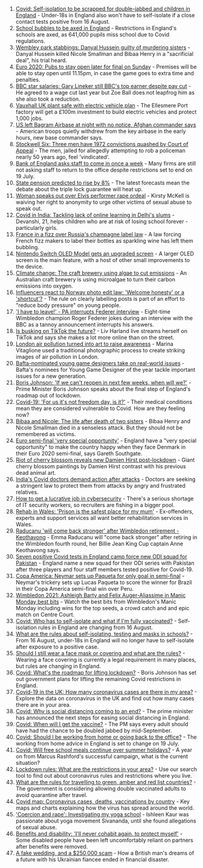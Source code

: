 1. [Covid: Self-isolation to be scrapped for double-jabbed and children in England](https://www.bbc.co.uk/news/uk-57733276) - Under-18s in England also won't have to self-isolate if a close contact tests positive from 16 August.
2. [School bubbles to be axed in England](https://www.bbc.co.uk/news/education-57736739) - Restrictions in England's schools are axed, as 641,000 pupils miss school due to Covid regulations.
3. [Wembley park stabbings: Danyal Hussein guilty of murdering sisters](https://www.bbc.co.uk/news/uk-england-london-57721663) - Danyal Hussein killed Nicole Smallman and Bibaa Henry in a "sacrificial deal", his trial heard.
4. [Euro 2020: Pubs to stay open later for final on Sunday](https://www.bbc.co.uk/news/uk-politics-57736417) - Premises will be able to stay open until 11.15pm, in case the game goes to extra time and penalties.
5. [BBC star salaries: Gary Lineker still BBC's top earner despite pay cut](https://www.bbc.co.uk/news/entertainment-arts-57722068) - He agreed to a wage cut last year but Zoe Ball does not leapfrog him as she also took a reduction.
6. [Vauxhall UK plant safe with electric vehicle plan](https://www.bbc.co.uk/news/business-57726818) - The Ellesmere Port factory will get a £100m investment to build electric vehicles and protect 1,000 jobs.
7. [US left Bagram Airbase at night with no notice, Afghan commander says](https://www.bbc.co.uk/news/world-asia-57682290) - American troops quietly withdrew from the key airbase in the early hours, new base commander says.
8. [Stockwell Six: Three men have 1972 convictions quashed by Court of Appeal](https://www.bbc.co.uk/news/uk-england-london-57735027) - The men, jailed for allegedly attempting to rob a policeman nearly 50 years ago, feel 'vindicated'.
9. [Bank of England asks staff to come in once a week](https://www.bbc.co.uk/news/business-57727567) - Many firms are still not asking staff to return to the office despite restrictions set to end on 19 July.
10. [State pension predicted to rise by 8%](https://www.bbc.co.uk/news/business-57734805) - The latest forecasts mean the debate about the triple lock guarantee will heat up.
11. [Woman speaks out over Elvis performer rape ordeal](https://www.bbc.co.uk/news/uk-england-lancashire-57720012) - Kirsty McKell is waiving her right to anonymity to urge other victims of sexual abuse to speak out.
12. [Covid in India: Tackling lack of online learning in Delhi's slums](https://www.bbc.co.uk/news/newsbeat-57671944) - Devanshi, 21, helps children who are at risk of losing school forever - particularly girls.
13. [France in a fizz over Russia's champagne label law](https://www.bbc.co.uk/news/world-europe-57733684) - A law forcing French fizz makers to label their bottles as sparkling wine has left them bubbling.
14. [Nintendo Switch OLED Model gets an upgraded screen](https://www.bbc.co.uk/news/technology-57734949) - A larger OLED screen is the main feature, with a host of other small improvements to the device.
15. [Climate change: The craft brewery using algae to cut emissions](https://www.bbc.co.uk/news/world-australia-57675513) - An Australian craft brewery is using microalgae to turn their carbon emissions into oxygen.
16. [Influencers react to Norway photo edit law: 'Welcome honesty' or a 'shortcut'?](https://www.bbc.co.uk/news/newsbeat-57721080) - The rule on clearly labelling posts is part of an effort to "reduce body pressure" on young people.
17. ['I have to leave!' - PA interrupts Federer interview](https://www.bbc.co.uk/sport/av/tennis/57739072) - Eight-time Wimbledon champion Roger Federer jokes during an interview with the BBC as a tannoy announcement interrupts his answers.
18. [Is busking on TikTok the future?](https://www.bbc.co.uk/news/entertainment-arts-57728507) - Liv Harland live streams herself on TikTok and says she makes a lot more online than on the street.
19. [London air pollution turned into art to raise awareness](https://www.bbc.co.uk/news/in-pictures-56986767) - Marina Vitaglione used a traditional photographic process to create striking images of air pollution in London.
20. [Bafta-nominated young game designers take on real-world issues](https://www.bbc.co.uk/news/uk-england-dorset-57688109) - Bafta's nominees for Young Game Designer of the year tackle important issues for a new generation.
21. [Boris Johnson: 'If we can't reopen in next few weeks, when will we?'](https://www.bbc.co.uk/news/uk-57728217) - Prime Minister Boris Johnson speaks about the final step of England's roadmap out of lockdown.
22. [Covid-19: 'For us it's not freedom day, is it?'](https://www.bbc.co.uk/news/uk-57643063) - Their medical conditions mean they are considered vulnerable to Covid. How are they feeling now?
23. [Bibaa and Nicole: The life after death of two sisters](https://www.bbc.co.uk/news/uk-england-london-57679755) - Bibaa Henry and Nicole Smallman died in a senseless attack. But they should not be remembered as victims.
24. [Euro semi-final 'very special opportunity'](https://www.bbc.co.uk/sport/football/57725655) - England have a "very special opportunity" to make the country happy when they face Denmark in their Euro 2020 semi-final, says Gareth Southgate.
25. [Riot of cherry blossom reveals new Damien Hirst post-lockdown](https://www.bbc.co.uk/news/world-europe-57720365) - Giant cherry blossom paintings by Damien Hirst contrast with his previous dead animal art.
26. [India's Covid doctors demand action after attacks](https://www.bbc.co.uk/news/world-asia-india-57648320) - Doctors are seeking a stringent law to protect them from attacks by angry and frustrated relatives.
27. [How to get a lucrative job in cybersecurity](https://www.bbc.co.uk/news/business-57663096) - There's a serious shortage of IT security workers, so recruiters are fishing in a bigger pool.
28. [Rehab in Wales: 'Prison is the safest place for my mum'](https://www.bbc.co.uk/news/uk-wales-57720484) - Ex-offenders, experts and support services all want better rehabilitation services in Wales.
29. [Raducanu 'will come back stronger' after Wimbledon retirement - Keothavong](https://www.bbc.co.uk/sport/tennis/57737252) - Emma Raducanu will "come back stronger" after retiring in the Wimbledon fourth round, her Billie Jean King Cup captain Anne Keothavong says.
30. [Seven positive Covid tests in England camp force new ODI squad for Pakistan](https://www.bbc.co.uk/sport/cricket/57732043) - England name a new squad for their ODI series with Pakistan after three players and four staff members tested positive for Covid-19.
31. [Copa America: Neymar sets up Paqueta for only goal in semi-final](https://www.bbc.co.uk/sport/av/football/57734225) - Neymar's trickery sets up Lucas Paqueta to score the winner for Brazil in their Copa America semi-final win over Peru.
32. [Wimbledon 2021: Ashleigh Barty and Felix Auger-Aliassime in Manic Monday best bits](https://www.bbc.co.uk/sport/av/tennis/57729935) - Watch the best bits from Wimbledon's Manic Monday including wins for the top seeds, a crowd catch and and epic match on Centre Court.
33. [Covid: Who has to self-isolate and what if I'm fully vaccinated?](https://www.bbc.co.uk/news/explainers-54239922) - Self-isolation rules in England are changing from 16 August.
34. [What are the rules about self-isolating, testing and masks in schools?](https://www.bbc.co.uk/news/education-51643556) - From 16 August, under-18s in England will no longer have to self-isolate after exposure to a positive case.
35. [Should I still wear a face mask or covering and what are the rules?](https://www.bbc.co.uk/news/health-51205344) - Wearing a face covering is currently a legal requirement in many places, but rules are changing in England.
36. [Covid: What's the roadmap for lifting lockdown?](https://www.bbc.co.uk/news/explainers-52530518) - Boris Johnson has set out government plans for lifting the remaining Covid restrictions in England.
37. [Covid-19 in the UK: How many coronavirus cases are there in my area?](https://www.bbc.co.uk/news/uk-51768274) - Explore the data on coronavirus in the UK and find out how many cases there are in your area.
38. [Covid: Why is social distancing coming to an end?](https://www.bbc.co.uk/news/uk-51506729) - The prime minister has announced the next steps for easing social distancing in England.
39. [Covid: When will I get the vaccine?](https://www.bbc.co.uk/news/health-55045639) - The PM says every adult should have had the chance to be doubled jabbed by mid-September.
40. [Covid: Should I be working from home or going back to the office?](https://www.bbc.co.uk/news/business-52567567) - The working from home advice in England is set to change on 19 July.
41. [Covid: Will free school meals continue over summer holidays?](https://www.bbc.co.uk/news/explainers-53053337) - A year on from Marcus Rashford's successful campaign, what is the current situation?
42. [Lockdown rules: What are the restrictions in your area?](https://www.bbc.co.uk/news/uk-54373904) - Use our search tool to find out about coronavirus rules and restrictions where you live.
43. [What are the rules for travelling to green, amber and red list countries?](https://www.bbc.co.uk/news/explainers-52544307) - The government is considering allowing double vaccinated adults to avoid quarantine after travel.
44. [Covid map: Coronavirus cases, deaths, vaccinations by country](https://www.bbc.co.uk/news/world-51235105) - Key maps and charts explaining how the virus has spread around the world.
45. ['Coercion and rape': Investigating my yoga school](https://www.bbc.co.uk/news/world-asia-india-57400014) - Ishleen Kaur was passionate about yoga movement Sivananda, until she found allegations of sexual abuse.
46. [Benefits and disability: 'I'll never cohabit again, to protect myself'](https://www.bbc.co.uk/news/disability-57482418) - Some disabled people have been left uncomfortably reliant on partners after benefits were removed.
47. [A fake wedding, and a $250,000 scam](https://www.bbc.co.uk/news/world-europe-57358241) - How a British man's dreams of a future with his Ukrainian fiancee ended in financial disaster.
